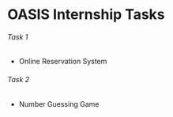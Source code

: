 # OASIS Internship Tasks

###### Task 1

* Online Reservation System

###### Task 2

* Number Guessing Game